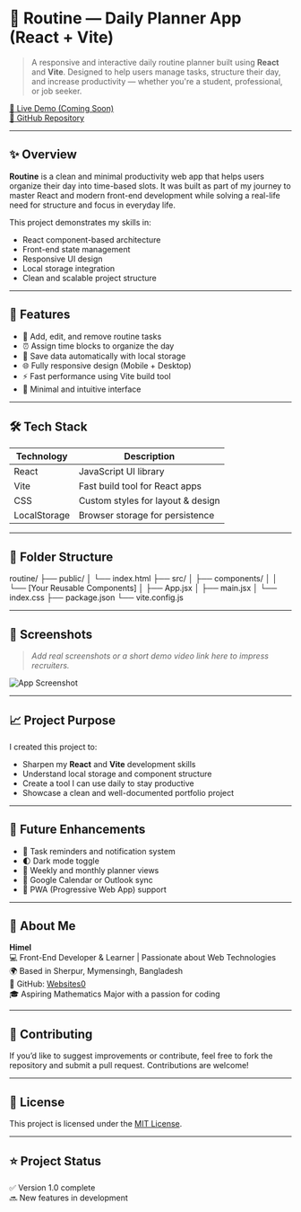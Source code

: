 # 📅 Routine — Daily Planner App (React + Vite)

> A responsive and interactive daily routine planner built using **React** and **Vite**. Designed to help users manage tasks, structure their day, and increase productivity — whether you're a student, professional, or job seeker.

[🔗 Live Demo (Coming Soon)](https://your-live-demo-link.com)  
[📂 GitHub Repository](https://github.com/Websites0/routine)

---

## ✨ Overview

**Routine** is a clean and minimal productivity web app that helps users organize their day into time-based slots. It was built as part of my journey to master React and modern front-end development while solving a real-life need for structure and focus in everyday life.

This project demonstrates my skills in:

- React component-based architecture  
- Front-end state management  
- Responsive UI design  
- Local storage integration  
- Clean and scalable project structure

---

## 🚀 Features

- 📝 Add, edit, and remove routine tasks
- ⏰ Assign time blocks to organize the day
- 💾 Save data automatically with local storage
- 🌐 Fully responsive design (Mobile + Desktop)
- ⚡ Fast performance using Vite build tool
- 🧠 Minimal and intuitive interface

---

## 🛠️ Tech Stack

| Technology   | Description                       |
|--------------|-----------------------------------|
| React        | JavaScript UI library             |
| Vite         | Fast build tool for React apps    |
| CSS          | Custom styles for layout & design |
| LocalStorage | Browser storage for persistence   |

---

## 📂 Folder Structure

routine/
├── public/
│ └── index.html
├── src/
│ ├── components/
│ │ └── [Your Reusable Components]
│ ├── App.jsx
│ ├── main.jsx
│ └── index.css
├── package.json
└── vite.config.js

---

## 📸 Screenshots

> _Add real screenshots or a short demo video link here to impress recruiters._

![App Screenshot](https://via.placeholder.com/800x400?text=Routine+App+Screenshot)

---

## 📈 Project Purpose

I created this project to:

- Sharpen my **React** and **Vite** development skills
- Understand local storage and component structure
- Create a tool I can use daily to stay productive
- Showcase a clean and well-documented portfolio project

---

## 🚧 Future Enhancements

- 🔔 Task reminders and notification system
- 🌓 Dark mode toggle
- 📅 Weekly and monthly planner views
- 🔗 Google Calendar or Outlook sync
- 📱 PWA (Progressive Web App) support

---

## 👤 About Me

**Himel**  
💻 Front-End Developer & Learner | Passionate about Web Technologies  
🌍 Based in Sherpur, Mymensingh, Bangladesh  
🔗 GitHub: [Websites0](https://github.com/Websites0)  
🎓 Aspiring Mathematics Major with a passion for coding

---

## 🤝 Contributing

If you’d like to suggest improvements or contribute, feel free to fork the repository and submit a pull request. Contributions are welcome!

---

## 🪪 License

This project is licensed under the [MIT License](LICENSE).

---

## ⭐ Project Status

✅ Version 1.0 complete  
🔜 New features in development  
